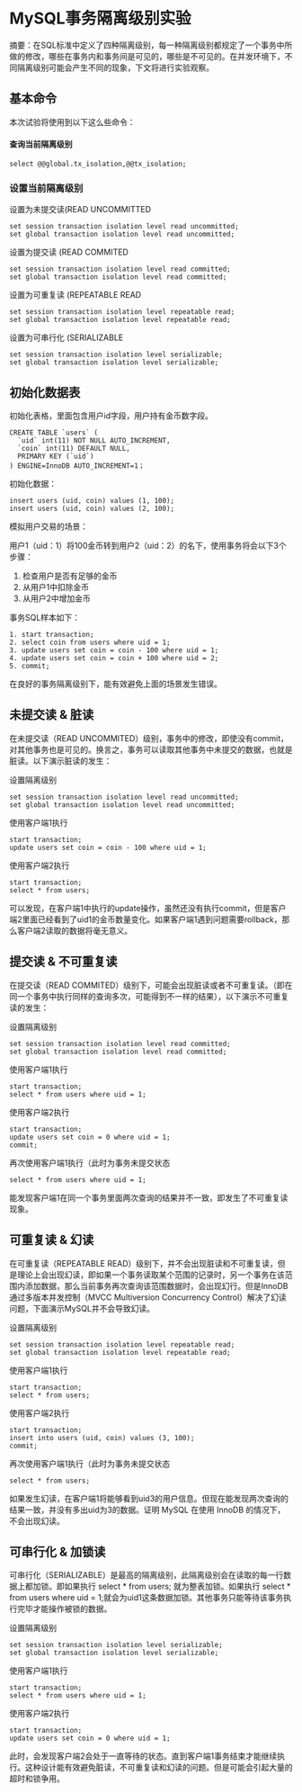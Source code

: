 # MySQL事务隔离级别实验

摘要：在SQL标准中定义了四种隔离级别，每一种隔离级别都规定了一个事务中所做的修改，哪些在事务内和事务间是可见的，哪些是不可见的。在并发环境下，不同隔离级别可能会产生不同的现象，下文将进行实验观察。

## 基本命令

本次试验将使用到以下这么些命令：

#### 查询当前隔离级别

	select @@global.tx_isolation,@@tx_isolation;
	
### 设置当前隔离级别

设置为未提交读(READ UNCOMMITTED

	set session transaction isolation level read uncommitted; 
	set global transaction isolation level read uncommitted;

设置为提交读 (READ COMMITED

	set session transaction isolation level read committed; 
	set global transaction isolation level read committed;
	
设置为可重复读 (REPEATABLE READ

	set session transaction isolation level repeatable read; 
	set global transaction isolation level repeatable read;

设置为可串行化 (SERIALIZABLE

	set session transaction isolation level serializable; 
	set global transaction isolation level serializable;
	
## 初始化数据表

初始化表格，里面包含用户id字段，用户持有金币数字段。

	CREATE TABLE `users` (
	  `uid` int(11) NOT NULL AUTO_INCREMENT,
	  `coin` int(11) DEFAULT NULL,
	  PRIMARY KEY (`uid`)
	) ENGINE=InnoDB AUTO_INCREMENT=1；
	
初始化数据：

	insert users (uid, coin) values (1, 100);
	insert users (uid, coin) values (2, 100);

模拟用户交易的场景：

用户1（uid：1）将100金币转到用户2（uid：2）的名下，使用事务将会以下3个步骤：

1. 检查用户是否有足够的金币
2. 从用户1中扣除金币
3. 从用户2中增加金币

事务SQL样本如下：

	1. start transaction;
	2. select coin from users where uid = 1;
	3. update users set coin = coin - 100 where uid = 1;
	4. update users set coin = coin + 100 where uid = 2;
	5. commit;
	
在良好的事务隔离级别下，能有效避免上面的场景发生错误。

## 未提交读 & 脏读

在未提交读（READ UNCOMMITED）级别，事务中的修改，即使没有commit，对其他事务也是可见的。换言之，事务可以读取其他事务中未提交的数据，也就是脏读。以下演示脏读的发生：

设置隔离级别

	set session transaction isolation level read uncommitted; 
	set global transaction isolation level read uncommitted;
	
	
使用客户端1执行
	
	start transaction;
	update users set coin = coin - 100 where uid = 1;

使用客户端2执行

	start transaction;
	select * from users;
	
可以发现，在客户端1中执行的update操作，虽然还没有执行commit，但是客户端2里面已经看到了uid1的金币数量变化。如果客户端1遇到问题需要rollback，那么客户端2读取的数据将毫无意义。

## 提交读 & 不可重复读

在提交读（READ COMMITED）级别下，可能会出现脏读或者不可重复读。（即在同一个事务中执行同样的查询多次，可能得到不一样的结果），以下演示不可重复读的发生：

设置隔离级别

	set session transaction isolation level read committed; 
	set global transaction isolation level read committed;
	
使用客户端1执行
 
 	start transaction;
 	select * from users where uid = 1;
 	
使用客户端2执行
 	
	start transaction;
 	update users set coin = 0 where uid = 1;
 	commit;
 	
再次使用客户端1执行（此时为事务未提交状态

	select * from users where uid = 1;

能发现客户端1在同一个事务里面两次查询的结果并不一致，即发生了不可重复读现象。

## 可重复读 & 幻读

在可重复读（REPEATABLE READ）级别下，并不会出现脏读和不可重复读，但是理论上会出现幻读，即如果一个事务读取某个范围的记录时，另一个事务在该范围内添加数据，那么当前事务再次查询该范围数据时，会出现幻行。但是InnoDB通过多版本并发控制（MVCC Multiversion Concurrency Control）解决了幻读问题，下面演示MySQL并不会导致幻读。

设置隔离级别
	
	set session transaction isolation level repeatable read; 
	set global transaction isolation level repeatable read;
	
使用客户端1执行
 
 	start transaction;
 	select * from users;
 	
使用客户端2执行
 	
	start transaction;
 	insert into users (uid, coin) values (3, 100);
 	commit;
 	
再次使用客户端1执行（此时为事务未提交状态

	select * from users;

如果发生幻读，在客户端1将能够看到uid3的用户信息。但现在能发现两次查询的结果一致，并没有多出uid为3的数据。证明 MySQL 在使用 InnoDB 的情况下，不会出现幻读。

## 可串行化 & 加锁读

可串行化（SERIALIZABLE）是最高的隔离级别，此隔离级别会在读取的每一行数据上都加锁。即如果执行 select * from users; 就为整表加锁。如果执行 select * from users where uid = 1;就会为uid1这条数据加锁。其他事务只能等待该事务执行完毕才能操作被锁的数据。

设置隔离级别
	
	set session transaction isolation level serializable; 
	set global transaction isolation level serializable;
	
使用客户端1执行
 
 	start transaction;
 	select * from users where uid = 1;
 	
使用客户端2执行
 	
	start transaction;
 	update users set coin = 0 where uid = 1;
 	
此时，会发现客户端2会处于一直等待的状态。直到客户端1事务结束才能继续执行。这种设计能有效避免脏读，不可重复读和幻读的问题。但是可能会引起大量的超时和锁争用。
